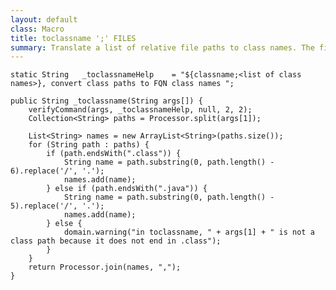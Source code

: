 ```yaml
---
layout: default
class: Macro
title: toclassname ';' FILES
summary: Translate a list of relative file paths to class names. The files can either end with .class or .java
---
```


	static String	_toclassnameHelp	= "${classname;<list of class names>}, convert class paths to FQN class names ";

	public String _toclassname(String args[]) {
		verifyCommand(args, _toclassnameHelp, null, 2, 2);
		Collection<String> paths = Processor.split(args[1]);

		List<String> names = new ArrayList<String>(paths.size());
		for (String path : paths) {
			if (path.endsWith(".class")) {
				String name = path.substring(0, path.length() - 6).replace('/', '.');
				names.add(name);
			} else if (path.endsWith(".java")) {
				String name = path.substring(0, path.length() - 5).replace('/', '.');
				names.add(name);
			} else {
				domain.warning("in toclassname, " + args[1] + " is not a class path because it does not end in .class");
			}
		}
		return Processor.join(names, ",");
	}
